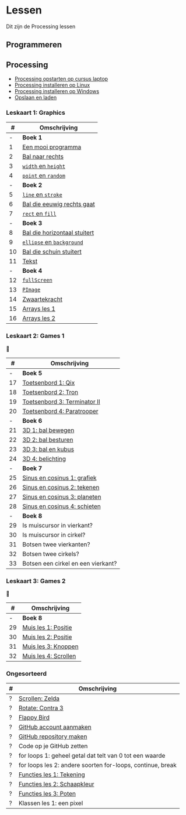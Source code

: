 # Lessen

Dit zijn de Processing lessen

## Programmeren

## Processing

 * [Processing opstarten op cursus laptop](./ProcessingOpstartenOpCursusLaptop/README.md)
 * [Processing installeren op Linux](./ProcessingInstallerenOpLinux/README.md)
 * [Processing installeren op Windows](./ProcessingInstallerenOpWindows/README.md)
 * [Opslaan en laden](./OpslaanEnLaden/README.md)

### Leskaart 1: Graphics

#|Omschrijving
---|---
 -| **Boek 1**
 1|[Een mooi programma](./EenMooiProgramma/README.md)
 2|[Bal naar rechts](./BalNaarRechts/README.md)
 3|[`width` en `height`](./WidthHeight/README.md)
 4|[`point` en `random`](./PointRandom/README.md)
 -| **Boek 2**
 5|[`line` en `stroke`](./LineStroke/README.md)
 6|[Bal die eeuwig rechts gaat](./BalEeuwigNaarRechts/README.md)
 7|[`rect` en `fill`](./RectFill/README.md)
 -| **Boek 3**
 8|[Bal die horizontaal stuitert](./BalDieHorizontaalStuitert/README.md)
 9|[`ellipse` en `background`](./EllipseBackground/README.md)
10|[Bal die schuin stuitert](./BalDieSchuinStuitert/README.md)
11| [Tekst](./Text/README.md)
 -| **Boek 4**
12|[`fullScreen`](./FullScreen/README.md)
13|[`PImage`](./PImage/README.md)
14|[Zwaartekracht](./Zwaartekracht/README.md)
15|[Arrays les 1](./Arrays1/README.md)
16|[Arrays les 2](./Arrays2/README.md)

### Leskaart 2: Games 1

:construction:

#|Omschrijving
---|---
 -| **Boek 5**
17|[Toetsenbord 1: Qix](./Toetsenbord1/README.md)
18|[Toetsenbord 2: Tron](./Toetsenbord2/README.md)
19|[Toetsenbord 3: Terminator II](./Toetsenbord3/README.md)
20|[Toetsenbord 4: Paratrooper](./Toetsenbord4/README.md)
 -| **Boek 6**
21|[3D 1: bal bewegen](./3D1/README.md)
22|[3D 2: bal besturen](./3D2/README.md)
23|[3D 3: bal en kubus](./3D3/README.md)
24|[3D 4: belichting](./3D4/README.md)
 -| **Boek 7**
25|[Sinus en cosinus 1: grafiek](./SinusEnCosinus1/README.md)
26|[Sinus en cosinus 2: tekenen](./SinusEnCosinus2/README.md)
27|[Sinus en cosinus 3: planeten](./SinusEnCosinus3/README.md)
28|[Sinus en cosinus 4: schieten](./SinusEnCosinus4/README.md)
 -| **Boek 8**
29|Is muiscursor in vierkant?
30|Is muiscursor in cirkel?
31|Botsen twee vierkanten?
32|Botsen twee cirkels?
33|Botsen een cirkel en een vierkant?


### Leskaart 3: Games 2

:construction:

#|Omschrijving
---|---
 -| **Boek 8**
29|[Muis les 1: Positie](./MuisPositie/README.md)
30|[Muis les 2: Positie](./MuisPositie/README.md)
31|[Muis les 3: Knoppen](./MuisKnoppen/README.md)
32|[Muis les 4: Scrollen](./MuisScroll/README.md)

### Ongesorteerd

#|Omschrijving
---|---
 ?|[Scrollen: Zelda](./Scrollen/README.md)
 ?|[Rotate: Contra 3](./Rotate/README.md)
 ?|[Flappy Bird](./FlappyBird/README.md)
 ?|[GitHub account aanmaken](./GitHub/README.md)
 ?|[GitHub repository maken](./GitHubPages/README.md)
 ?|Code op je GitHub zetten
 ?|for loops 1: geheel getal dat telt van 0 tot een waarde
 ?|for loops les 2: andere soorten for-loops, continue, break
 ?|[Functies les 1: Tekening](./FunctiesTekening/README.md)
 ?|[Functies les 2: Schaapkleur](./FunctiesSchaapkleur/README.md)
 ?|[Functies les 3: Poten](./FunctiesPoten/README.md)
 ?|Klassen les 1: een pixel

